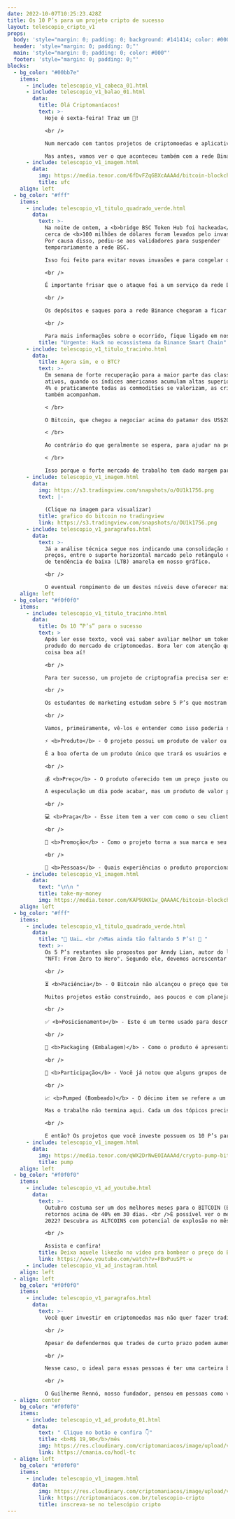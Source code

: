 ```yaml
---
date: 2022-10-07T10:25:23.428Z
title: Os 10 P’s para um projeto cripto de sucesso
layout: telescopio_cripto_v1
props:
  body: 'style="margin: 0; padding: 0; background: #141414; color: #000"'
  header: 'style="margin: 0; padding: 0;"'
  main: 'style="margin: 0; padding: 0; color: #000"'
  footer: 'style="margin: 0; padding: 0;"'
blocks:
  - bg_color: "#00bb7e"
    items:
      - include: telescopio_v1_cabeca_01.html
      - include: telescopio_v1_balao_01.html
        data:
          title: Olá Criptomaníacos!
          text: >-
            Hoje é sexta-feira! Traz um 🔭!

            <br />

            Num mercado com tantos projetos de criptomoedas e aplicativos descentralizados, como saber quais possuem potencial? Quais são aqueles mais arriscados?<br />

            Mas antes, vamos ver o que aconteceu também com a rede Binance na noite de ontem!
      - include: telescopio_v1_imagem.html
        data:
          img: https://media.tenor.com/6fDvFZqGBXcAAAAd/bitcoin-blockchain.gif
          title: ufc
    align: left
  - bg_color: "#fff"
    items:
      - include: telescopio_v1_titulo_quadrado_verde.html
        data:
          text: >-
            Na noite de ontem, a <b>bridge BSC Token Hub foi hackeada</b> e
            cerca de <b>100 milhões de dólares foram levados pelo invasor</b>.
            Por causa disso, pediu-se aos validadores para suspender
            temporariamente a rede BSC. 

            Isso foi feito para evitar novas invasões e para congelar os saldos do criminoso. Cerca de <b>7 milhões já estão congelados</b>.

            <br />

            É importante frisar que o ataque foi a um serviço da rede BSC, o que <b>não quer dizer que a Exchange Binance, a centralizada, foi invadida</b>. Os <b>saldos de clientes</b>, segundo CZ, fundador da Binance, estão <b>seguros</b>. Este tipo de invasão às bridges, por mais sério que sejam, infelizmente estão acontecendo com frequência em várias redes.

            <br />

            Os depósitos e saques para a rede Binance chegaram a ficar suspensos temporariamente  pelo motivo mencionado sobre a paralisação por parte dos validadores, sendo que <b>a rede já voltou ao ar rodando uma nova versão que bloqueia as contas do hacker</b> além de desabilitar a comunicação dessa bridge.

            <br />

            Para mais informações sobre o ocorrido, fique ligado em nossas redes sociais. Traremos mais notícias durante o dia!
          title: "Urgente: Hack no ecossistema da Binance Smart Chain"
      - include: telescopio_v1_titulo_tracinho.html
        data:
          title: Agora sim, e o BTC?
          text: >-
            Em semana de forte recuperação para a maior parte das classes de
            ativos, quando os índices americanos acumulam altas superiores aos
            4% e praticamente todas as commodities se valorizam, as criptomoedas
            também acompanham.

            < /br>

            O Bitcoin, que chegou a negociar acima do patamar dos US$20.000 nos últimos dias, pode fechar sua terceira semana consecutiva com retornos superiores ao S&P 500.

            < /br>

            Ao contrário do que geralmente se espera, para ajudar na performance dos ativos de risco é importante que o Payroll, relatório de emprego nos EUA, não indique uma criação de postos de trabalho muito elevada às 09:30h de hoje.

            < /br>

            Isso porque o forte mercado de trabalho tem dado margem para que o FED siga seu ritmo intenso de aperto monetário e aumento nas taxas de juros, que por sua vez impactam negativamente na precificação de ativos.
      - include: telescopio_v1_imagem.html
        data:
          img: https://s3.tradingview.com/snapshots/o/OU1k1756.png
          text: |-
            
            (Clique na imagem para visualizar)
          title: grafico do bitcoin no tradingview
          link: https://s3.tradingview.com/snapshots/o/OU1k1756.png
      - include: telescopio_v1_paragrafos.html
        data:
          text: >-
            Já a análise técnica segue nos indicando uma consolidação nos
            preços, entre o suporte horizontal marcado pelo retângulo e a linha
            de tendência de baixa (LTB) amarela em nosso gráfico.

            <br />

            O eventual rompimento de um destes níveis deve oferecer maiores indicativos sobre a direção que os preços assumirão na sequência.
    align: left
  - bg_color: "#f0f0f0"
    items:
      - include: telescopio_v1_titulo_tracinho.html
        data:
          title: Os 10 “P’s” para o sucesso
          text: >
            Após ler esse texto, você vai saber avaliar melhor um token ou
            produdo do mercado de criptomoedas. Bora ler com atenção que vem
            coisa boa aí!

            <br />

            Para ter sucesso, um projeto de criptografia precisa ser estruturado e evoluir assim como a maior parte dos projetos do mercado tradicional. Melhor do que contar com sorte e especulação, planejamento e trabalho sério são diferenciais para impulsionar as chances de crescimento no universo cripto.

            <br />

            Os estudantes de marketing estudam sobre 5 P’s que mostram quais esforços bem direcionados podem aumentar os lucros e tornar uma empresa referência em seu mercado. 

            <br />

            Vamos, primeiramente, vê-los e entender como isso poderia ser usado com projetos blockchain:<br />

            ⚡ <b>Produto</b> - O projeto possui um produto de valor ou é só um token criado sem uma função clara? Se for apenas uma cripto para utilizar como dinheiro, já temos o Bitcoin.

            É a boa oferta de um produto único que trará os usuários e aumentará a adoção.

            <br />

            💰 <b>Preço</b> - O produto oferecido tem um preço justo ou o token parece estar com valores exorbitantes só por especulação? Você, como cliente, pagaria o preço pelo produto que se oferece?

            A especulação um dia pode acabar, mas um produto de valor pode ganhar perpetuidade.

            <br />

            💻 <b>Praça</b> - Esse item tem a ver com como o seu cliente chega até o produto, qual é o canal de vendas. Por exemplo, um projeto de fan tokens precisa estar bem posicionado entre comunidade de times, eventos esportivos, clubes e agremiações. Se não for assim, como alcançar as pessoas que teriam interesse?

            <br />

            🤑 <b>Promoção</b> - Como o projeto torna a sua marca e seu produto conhecidos para quem tem interesse? Uma boa forma de medir isto é observando parcerias, o engajamento com as redes sociais e a interação com o setor envolvido.

            <br />

            🙎 <b>Pessoas</b> - Quais experiências o produto proporciona aos usuários? Qual o nível de paixão e entusiasmo das pessoas perante o produto? Sabemos que uma comunidade apaixonada pode levar um projeto às alturas.
      - include: telescopio_v1_imagem.html
        data:
          text: "\n\n "
          title: take-my-money
          img: https://media.tenor.com/KAP9UWX1w_QAAAAC/bitcoin-blockchain.gif
    align: left
  - bg_color: "#fff"
    items:
      - include: telescopio_v1_titulo_quadrado_verde.html
        data:
          title: "🤔 Uai… <br />Mas ainda tão faltando 5 P’s! 🤔 "
          text: >-
            Os 5 P’s restantes são propostos por Anndy Lian, autor do livro
            "NFT: From Zero to Hero". Segundo ele, devemos acrescentar à lista:

            <br />

            ⏳ <b>Paciência</b> - O Bitcoin não alcançou o preço que tem em poucos meses. A Ethereum está planejando sua versão 2.0 por anos... Então, o conceito de “fazer dinheiro fácil e rapidamente” pode não ser tão correto para o mercado cripto. 

            Muitos projetos estão construindo, aos poucos e com planejamento, a estrutura que precisam para crescer no longo prazo.

            <br />

            ✅ <b>Posicionamento</b> - Este é um termo usado para descrever como uma marca é vista pelos consumidores, como ela se destaca dos produtos dos rivais e como ela difere da ideia de reconhecimento da marca. Se um projeto é igual ao todo mundo, porque alguém vai comprar esse token e não do concorrente melhor estabelecido?

            <br />

            🎁 <b>Packaging (Embalagem)</b> - Como o produto é apresentado aos possíveis usuários? Quais os valores da marca? Existe uma identidade bem estabelecida e que atrai as pessoas para participar? Um ótimo produto sem uma boa apresentação terá poucas chances de se dar bem.

            <br />

            👯 <b>Participação</b> - Você já notou que alguns grupos de Telegram de certos produtos possuem milhares de pessoas, mas ninguém interage neles? Ou projetos que depois de arrecadar milhões de dólares passam a ignorar os desejos da comunidade? Um projeto de sucesso sempre vai ser claro, transparente e desejoso de ter a comunidade por perto de forma ativa.

            <br />

            📈 <b>Pumped (Bombeado)</b> - O décimo item se refere a um projeto que cumpriu com tudo que se falou nos itens anteriores no lugar certo, no momento certo, e com um bom produto. É possível que ele tenha um bom preço e uma comunidade animada. 

            Mas o trabalho não termina aqui. Cada um dos tópicos precisam ser acompanhados continuamente.

            <br />

            E então? Os projetos que você investe possuem os 10 P’s para o longo prazo?
      - include: telescopio_v1_imagem.html
        data:
          img: https://media.tenor.com/qWX2DrNwEOIAAAAd/crypto-pump-bitcoin-pump.gif
          title: pump
    align: left
  - bg_color: "#f0f0f0"
    items:
      - include: telescopio_v1_ad_youtube.html
        data:
          text: >-
            Outubro costuma ser um dos melhores meses para o BITCOIN (BTC) com
            retornos acima de 40% em 30 dias. <br />É possível ver o mesmo em
            2022? Descubra as ALTCOINS com potencial de explosão no mês.

            <br />

            Assista e confira!
          title: Deixa aquele likezão no vídeo pra bombear o preço do Bitcoin!
          link: https://www.youtube.com/watch?v=FBxPuuSPt-w
      - include: telescopio_v1_ad_instagram.html
    align: left
  - align: left
    bg_color: "#f0f0f0"
    items:
      - include: telescopio_v1_paragrafos.html
        data:
          text: >-
            Você quer investir em criptomoedas mas não quer fazer trading?

            <br />

            Apesar de defendermos que trades de curto prazo podem aumentar sua rentabilidade, entendemos que nem todo mundo tem o tempo disponível pra operar.

            <br />

            Nesse caso, o ideal para essas pessoas é ter uma carteira bem fundamentada para o longo prazo, cujo objetivo seja acumular Bitcoins.

            <br />

            O Guilherme Rennó, nosso fundador, pensou em pessoas como você e decidiu criar a Carteira HODL, voltada para quem quer dar o primeiro passo no mercado cripto sem se preocupar em operar todo dia.
  - align: center
    bg_color: "#f0f0f0"
    items:
      - include: telescopio_v1_ad_produto_01.html
        data:
          text: " Clique no botão e confira 👇"
          title: <b>R$ 19,90</b>/mês
          img: https://res.cloudinary.com/criptomaniacos/image/upload/v1661372975/telescopio/produtos/logo_carteira_hodl_mhzjq6.png
          link: https://cmania.co/hodl-tc
  - align: left
    bg_color: "#f0f0f0"
    items:
      - include: telescopio_v1_imagem.html
        data:
          img: https://res.cloudinary.com/criptomaniacos/image/upload/v1662133224/telescopio/inscreva-se-telescopio.png
          link: https://criptomaniacos.com.br/telescopio-cripto
          title: inscreva-se no telescópio cripto
---
```

